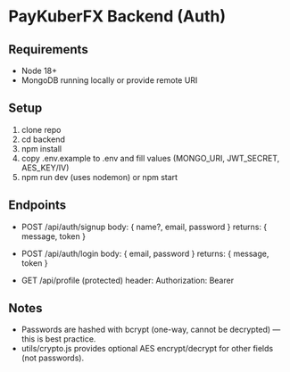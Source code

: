 # PayKuberFX Backend (Auth)

## Requirements
- Node 18+
- MongoDB running locally or provide remote URI

## Setup
1. clone repo
2. cd backend
3. npm install
4. copy .env.example to .env and fill values (MONGO_URI, JWT_SECRET, AES_KEY/IV)
5. npm run dev   (uses nodemon) or npm start

## Endpoints
- POST /api/auth/signup
  body: { name?, email, password }
  returns: { message, token }

- POST /api/auth/login
  body: { email, password }
  returns: { message, token }

- GET /api/profile  (protected)
  header: Authorization: Bearer <token>

## Notes
- Passwords are hashed with bcrypt (one-way, cannot be decrypted) — this is best practice.
- utils/crypto.js provides optional AES encrypt/decrypt for other fields (not passwords).
